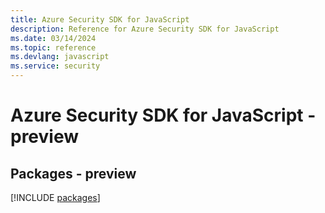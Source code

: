 ```yaml
---
title: Azure Security SDK for JavaScript
description: Reference for Azure Security SDK for JavaScript
ms.date: 03/14/2024
ms.topic: reference
ms.devlang: javascript
ms.service: security
---
```

# Azure Security SDK for JavaScript - preview
## Packages - preview
[!INCLUDE [packages](security-index.md)]